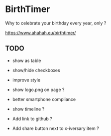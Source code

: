 # BirthTimer

Why to celebrate your birthday every year, only ?

https://www.ahahah.eu/birthtimer/

## TODO

- show as table
- show/hide checkboxes

- improve style
- show logo.png on page ?
- better smartphone compliance
- show timeline ?
- Add link to github ?
- Add share button next to x-iversary item ?

